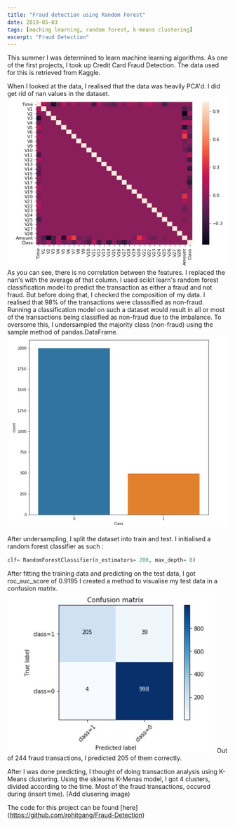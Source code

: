 ```yaml
---
title: "Fraud detection using Random Forest"
date: 2019-05-03
tags: [maching learning, random forest, k-means clustering]
excerpt: "Fraud Detection"
---
```


This summer I was determined to learn machine learning algorithms. As one of the first projects, I took up Credit Card Fraud Detection.
The data used for this is retrieved from Kaggle.

When I looked at the data, I realised that the data was heavily PCA'd. I did get rid of nan values in the dataset.![PCA'd dataset](/images/pca.JPG)
As you can see, there is no correlation between the features. I replaced the nan's with the average of that column.
I used scikit learn's random forest classification model to predict the transaction as either a fraud and not fraud. But before doing that, I checked the composition of my data.
I realised that 98% of the transactions were classsified as non-fraud. Running a classification model on such a dataset would result in all or most of the transactions being classified as non-fraud due to the imbalance.
To oversome this, I undersampled the majority class (non-fraud) using the sample method of pandas.DataFrame.![Resampled Dataset](/images/resample.JPG)

After undersampling, I split the dataset into train and test. I initialised a random forest classifier  as such : 

```python
clf= RandomForestClassifier(n_estimators= 200, max_depth= 8)
```

After fitting the training data and predicting on the test data, I got roc_auc_score of 0.9195
I created a method to visualise my test data in a confusion matrix. ![Confusion Matrix](/images/matrix.JPG)
Out of 244 fraud transactions, I predicted 205 of them correctly.

After I was done predicting, I thought of doing transaction analysis using K-Means clustering. Using the sklearns K-Menas model, I got 4 clusters, divided according to the time. Most of the fraud transactions, occured during (insert time). (Add clusering image)

The code for this project can be found [here] (https://github.com/rohitgang/Fraud-Detection)
